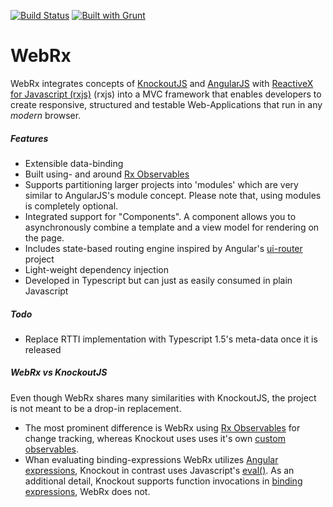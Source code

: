 [![Build Status](https://travis-ci.org/oliverw/WebRx.png)](https://travis-ci.org/oliverw/WebRx)
[![Built with Grunt](https://cdn.gruntjs.com/builtwith.png)](http://gruntjs.com/)


# WebRx

WebRx integrates concepts of [KnockoutJS](http://knockoutjs.com/) and [AngularJS](https://angularjs.org/) with [ReactiveX for Javascript (rxjs)](http://reactivex.io) (rxjs) into a MVC framework that enables developers to create responsive, structured and testable Web-Applications that run in any *modern* browser.

##### Features

- Extensible data-binding
- Built using- and around [Rx Observables](https://github.com/Reactive-Extensions/RxJS/blob/master/doc/gettingstarted/creating.md) 
- Supports partitioning larger projects into 'modules' which are very similar to AngularJS's module concept. Please note that, using modules is completely optional.
- Integrated support for "Components". A component allows you to asynchronously combine a template and a view model for rendering on the page.   
- Includes state-based routing engine inspired by Angular's [ui-router](https://github.com/angular-ui/ui-router) project
- Light-weight dependency injection 
- Developed in Typescript but can just as easily consumed in plain Javascript

##### Todo

- Replace RTTI implementation with Typescript 1.5's meta-data once it is released

##### WebRx vs KnockoutJS

Even though WebRx shares many similarities with KnockoutJS, the project is not meant to be a drop-in replacement.

- The most prominent difference is WebRx using [Rx Observables](https://github.com/Reactive-Extensions/RxJS/blob/master/doc/gettingstarted/creating.md) for change tracking, whereas Knockout uses uses it's own [custom observables](http://knockoutjs.com/documentation/observables.html). 
- Whan evaluating binding-expressions WebRx utilizes [Angular expressions](https://docs.angularjs.org/guide/expression), Knockout in contrast uses Javascript's [eval()](https://developer.mozilla.org/en-US/docs/Web/JavaScript/Reference/Global_Objects/eval). As an additional detail, Knockout supports function invocations in [binding expressions](http://knockoutjs.com/documentation/binding-syntax.html), WebRx does not.
